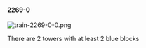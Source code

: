 #### 2269-0
![train-2269-0-0.png](https://github.com/lil-lab/nlvr/raw/master/nlvr/train/images/74/train-2269-0-0.png "train-2269-0-0.png")

There are 2 towers with at least 2 blue blocks